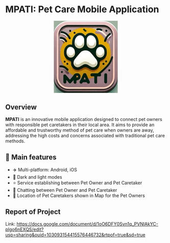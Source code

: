 # MPATI: Pet Care Mobile Application
<p align="center">
  <img src="assets/images/pets_logo.jpg" alt="MPATI Logo" width="200"/>
</p>

## Overview
**MPATI** is an innovative mobile application designed to connect pet owners with responsible pet caretakers in their local area. It aims to provide an affordable and trustworthy method of pet care when owners are away, addressing the high costs and concerns associated with traditional pet care methods.

## 🚀 Main features
- ✈️ Multi-platform: Android, iOS
- 🌙 Dark and light modes
- ⭐ Service establishing between Pet Owner and Pet Caretaker
- 💬 Chatting between Pet Owner and Pet Caretaker
- 📍 Location of Pet Caretakers shown in Map for the Pet Owners

## Report of Project
Link: https://docs.google.com/document/d/1oO6DFY0Svn1q_PVNlAkYC-plgo6nEXQS/edit?usp=sharing&ouid=103093154415576446732&rtpof=true&sd=true
